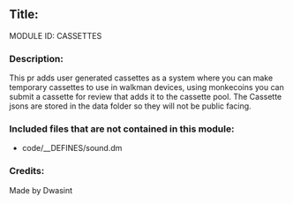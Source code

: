## Title: <!--Title of your addition-->

<!-- uppercase, underscore_connected name of your module, that you use to mark files-->
MODULE ID: CASSETTES 

### Description:

This pr adds user generated cassettes as a system where you can make temporary cassettes to use in walkman devices, using monkecoins you can submit a cassette for review that adds it to the cassette pool. The Cassette jsons are stored in the data folder so they will not be public facing.
<!-- Any master file changes you've made to existing master files or if you've added a new master file. Please mark either as #NEW or #CHANGE -->

### Included files that are not contained in this module:

- code/__DEFINES/sound.dm
<!-- Likewise, be it a non-modular file or a modular one that's not contained within the folder belonging to this specific module, it should be mentioned here -->

### Credits:

<!-- Here go the credits to you, dear coder, and in case of collaborative work or ports, credits to the original source of the code -->
<!-- Orignal Coders -->
Made by Dwasint

